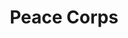 ---
# This topic lives at
# https://digital.gov/topics/peace-corps

# Topic Title
title: "Peace Corps"

# description — keep it short and clear
summary: ""

# Weight
weight: 1

# For more information on managing topics,
# see https://github.com/GSA/digitalgov.gov/wiki/topics
---